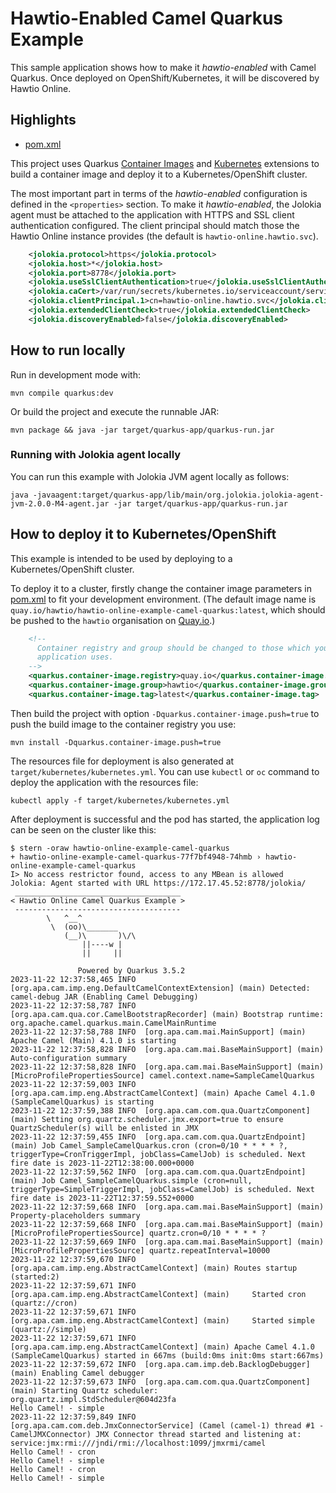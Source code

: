 # Hawtio-Enabled Camel Quarkus Example

This sample application shows how to make it _hawtio-enabled_ with Camel Quarkus. Once deployed on OpenShift/Kubernetes, it will be discovered by Hawtio Online.

## Highlights

- [pom.xml](pom.xml)

This project uses Quarkus [Container Images](https://quarkus.io/guides/container-image) and [Kubernetes](https://quarkus.io/guides/deploying-to-kubernetes) extensions to build a container image and deploy it to a Kubernetes/OpenShift cluster.

The most important part in terms of the _hawtio-enabled_ configuration is defined in the `<properties>` section. To make it _hawtio-enabled_, the Jolokia agent must be attached to the application with HTTPS and SSL client authentication configured. The client principal should match those the Hawtio Online instance provides (the default is `hawtio-online.hawtio.svc`).

```xml
    <jolokia.protocol>https</jolokia.protocol>
    <jolokia.host>*</jolokia.host>
    <jolokia.port>8778</jolokia.port>
    <jolokia.useSslClientAuthentication>true</jolokia.useSslClientAuthentication>
    <jolokia.caCert>/var/run/secrets/kubernetes.io/serviceaccount/service-ca.crt</jolokia.caCert>
    <jolokia.clientPrincipal.1>cn=hawtio-online.hawtio.svc</jolokia.clientPrincipal.1>
    <jolokia.extendedClientCheck>true</jolokia.extendedClientCheck>
    <jolokia.discoveryEnabled>false</jolokia.discoveryEnabled>
```

## How to run locally

Run in development mode with:

```console
mvn compile quarkus:dev
```

Or build the project and execute the runnable JAR:

```console
mvn package && java -jar target/quarkus-app/quarkus-run.jar
```

### Running with Jolokia agent locally

You can run this example with Jolokia JVM agent locally as follows:

```console
java -javaagent:target/quarkus-app/lib/main/org.jolokia.jolokia-agent-jvm-2.0.0-M4-agent.jar -jar target/quarkus-app/quarkus-run.jar
```

## How to deploy it to Kubernetes/OpenShift

This example is intended to be used by deploying to a Kubernetes/OpenShift cluster.

To deploy it to a cluster, firstly change the container image parameters in [pom.xml](pom.xml) to fit your development environment. (The default image name is `quay.io/hawtio/hawtio-online-example-camel-quarkus:latest`, which should be pushed to the `hawtio` organisation on [Quay.io](https://quay.io/).)

```xml
    <!--
      Container registry and group should be changed to those which your
      application uses.
    -->
    <quarkus.container-image.registry>quay.io</quarkus.container-image.registry>
    <quarkus.container-image.group>hawtio</quarkus.container-image.group>
    <quarkus.container-image.tag>latest</quarkus.container-image.tag>
```

Then build the project with option `-Dquarkus.container-image.push=true` to push the build image to the container registry you use:

```console
mvn install -Dquarkus.container-image.push=true
```

The resources file for deployment is also generated at `target/kubernetes/kubernetes.yml`. You can use `kubectl` or `oc` command to deploy the application with the resources file:

```console
kubectl apply -f target/kubernetes/kubernetes.yml
```

After deployment is successful and the pod has started, the application log can be seen on the cluster like this:

```console
$ stern -oraw hawtio-online-example-camel-quarkus
+ hawtio-online-example-camel-quarkus-77f7bf4948-74hmb › hawtio-online-example-camel-quarkus
I> No access restrictor found, access to any MBean is allowed
Jolokia: Agent started with URL https://172.17.45.52:8778/jolokia/
 _____________________________________ 
< Hawtio Online Camel Quarkus Example >
 ------------------------------------- 
        \   ^__^
         \  (oo)\_______
            (__)\       )\/\
                ||----w |
                ||     ||

               Powered by Quarkus 3.5.2
2023-11-22 12:37:58,465 INFO  [org.apa.cam.imp.eng.DefaultCamelContextExtension] (main) Detected: camel-debug JAR (Enabling Camel Debugging)
2023-11-22 12:37:58,787 INFO  [org.apa.cam.qua.cor.CamelBootstrapRecorder] (main) Bootstrap runtime: org.apache.camel.quarkus.main.CamelMainRuntime
2023-11-22 12:37:58,788 INFO  [org.apa.cam.mai.MainSupport] (main) Apache Camel (Main) 4.1.0 is starting
2023-11-22 12:37:58,828 INFO  [org.apa.cam.mai.BaseMainSupport] (main) Auto-configuration summary
2023-11-22 12:37:58,828 INFO  [org.apa.cam.mai.BaseMainSupport] (main)     [MicroProfilePropertiesSource] camel.context.name=SampleCamelQuarkus
2023-11-22 12:37:59,003 INFO  [org.apa.cam.imp.eng.AbstractCamelContext] (main) Apache Camel 4.1.0 (SampleCamelQuarkus) is starting
2023-11-22 12:37:59,388 INFO  [org.apa.cam.com.qua.QuartzComponent] (main) Setting org.quartz.scheduler.jmx.export=true to ensure QuartzScheduler(s) will be enlisted in JMX
2023-11-22 12:37:59,455 INFO  [org.apa.cam.com.qua.QuartzEndpoint] (main) Job Camel_SampleCamelQuarkus.cron (cron=0/10 * * * * ?, triggerType=CronTriggerImpl, jobClass=CamelJob) is scheduled. Next fire date is 2023-11-22T12:38:00.000+0000
2023-11-22 12:37:59,562 INFO  [org.apa.cam.com.qua.QuartzEndpoint] (main) Job Camel_SampleCamelQuarkus.simple (cron=null, triggerType=SimpleTriggerImpl, jobClass=CamelJob) is scheduled. Next fire date is 2023-11-22T12:37:59.552+0000
2023-11-22 12:37:59,668 INFO  [org.apa.cam.mai.BaseMainSupport] (main) Property-placeholders summary
2023-11-22 12:37:59,668 INFO  [org.apa.cam.mai.BaseMainSupport] (main)     [MicroProfilePropertiesSource] quartz.cron=0/10 * * * * ?
2023-11-22 12:37:59,669 INFO  [org.apa.cam.mai.BaseMainSupport] (main)     [MicroProfilePropertiesSource] quartz.repeatInterval=10000
2023-11-22 12:37:59,670 INFO  [org.apa.cam.imp.eng.AbstractCamelContext] (main) Routes startup (started:2)
2023-11-22 12:37:59,671 INFO  [org.apa.cam.imp.eng.AbstractCamelContext] (main)     Started cron (quartz://cron)
2023-11-22 12:37:59,671 INFO  [org.apa.cam.imp.eng.AbstractCamelContext] (main)     Started simple (quartz://simple)
2023-11-22 12:37:59,671 INFO  [org.apa.cam.imp.eng.AbstractCamelContext] (main) Apache Camel 4.1.0 (SampleCamelQuarkus) started in 667ms (build:0ms init:0ms start:667ms)
2023-11-22 12:37:59,672 INFO  [org.apa.cam.imp.deb.BacklogDebugger] (main) Enabling Camel debugger
2023-11-22 12:37:59,673 INFO  [org.apa.cam.com.qua.QuartzComponent] (main) Starting Quartz scheduler: org.quartz.impl.StdScheduler@604d23fa
Hello Camel! - simple
2023-11-22 12:37:59,849 INFO  [org.apa.cam.com.deb.JmxConnectorService] (Camel (camel-1) thread #1 - CamelJMXConnector) JMX Connector thread started and listening at: service:jmx:rmi:///jndi/rmi://localhost:1099/jmxrmi/camel
Hello Camel! - cron
Hello Camel! - simple
Hello Camel! - cron
Hello Camel! - simple
```
